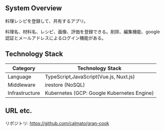 ## System Overview

料理レシピを登録して、共有するアプリ。  

料理名、材料名、レシピ、画像、評価を登録できる。削除、編集機能、google認証とメールアドレスによるログイン機能がある。

## Technology Stack

| Category       | Technology Stack                              |
| -------------- | --------------------------------------------- |
| Language       | TypeScript,JavaScript(Vue.js, Nuxt.js)  |
| Middleware     | irestore (NoSQL)                              |
| Infrastructure | Kubernetes  (GCP: Google Kubernetes Engine)  |

## URL etc.

リポジトリ: https://github.com/calmato/gran-cook
